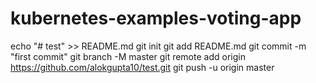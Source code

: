 # kubernetes-examples-voting-app

echo "# test" >> README.md
git init
git add README.md
git commit -m "first commit"
git branch -M master
git remote add origin https://github.com/alokgupta10/test.git
git push -u origin master
